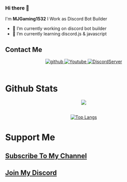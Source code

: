 ### Hi there 👋

I'm **MJGaming1532**
I Work as Discord Bot Builder

- 🔭 I’m currently working on discord bot builder
- 🌱 I’m currently learning discord.js & javascript

## Contact Me
<div align="center">
<a href="https://github.com/MJGaming1532" target="_blank">
<img src=https://img.shields.io/badge/github-%2324292e.svg?&style=for-the-badge&logo=github&logoColor=white alt=github style="margin-bottom: 5px;" />
</a>
<a href="https://www.youtube.com/channel/UCPKOw1Rlxz8W8IVbOREk6HQ" target="_blank">
<img src=https://img.shields.io/badge/Youtube-%2308090A.svg?&style=for-the-badge&logo=Youtube&logoColor=white alt=Youtube style="margin-bottom: 5px;" />
</a>
<a href="https://dsc.gg/mjgaming1532" target="_blank">
<img src=https://img.shields.io/badge/DiscordServer-%23F28032.svg?&style=for-the-badge&logo=DiscordServer&logoColor=white alt=DiscordServer style="margin-bottom: 5px;" />
</a>  
</div>

<br/>

# Github Stats
<div align="center"><img src="https://github-readme-stats.vercel.app/api?username=kabirsingh2004&show_icons=true&count_private=true&hide_border=true" align="center" /></div>

<br/>

<div align="center">
<p><a href="https://github.com/KabirJaipal"><img src="https://github-readme-stats.vercel.app/api/top-langs/?username=kabirsingh2004&amp;layout=compact" alt="Top Langs"></a></p></div>

# Support Me
## [**Subscribe To My Channel**](https://www.youtube.com/channel/UCPKOw1Rlxz8W8IVbOREk6HQ)
## [**Join My Discord**](https://dsc.gg/mjgaming1532)
